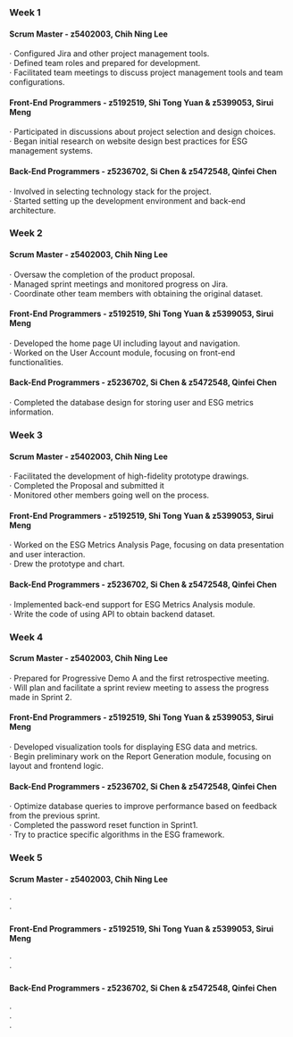 ### Week 1

#### Scrum Master - z5402003, Chih Ning Lee
· Configured Jira and other project management tools.  
· Defined team roles and prepared for development.  
· Facilitated team meetings to discuss project management tools and team configurations.

#### Front-End Programmers - z5192519, Shi Tong Yuan & z5399053, Sirui Meng
· Participated in discussions about project selection and design choices.  
· Began initial research on website design best practices for ESG management systems.

#### Back-End Programmers - z5236702, Si Chen & z5472548, Qinfei Chen
· Involved in selecting technology stack for the project.  
· Started setting up the development environment and back-end architecture.

  

### Week 2

#### Scrum Master - z5402003, Chih Ning Lee
· Oversaw the completion of the product proposal.  
· Managed sprint meetings and monitored progress on Jira.  
· Coordinate other team members with obtaining the original dataset.

#### Front-End Programmers - z5192519, Shi Tong Yuan & z5399053, Sirui Meng
· Developed the home page UI including layout and navigation.  
· Worked on the User Account module, focusing on front-end functionalities.

#### Back-End Programmers - z5236702, Si Chen & z5472548, Qinfei Chen
· Completed the database design for storing user and ESG metrics information.  



### Week 3

#### Scrum Master - z5402003, Chih Ning Lee
· Facilitated the development of high-fidelity prototype drawings.  
· Completed the Proposal and submitted it  
· Monitored other members going well on the process.

#### Front-End Programmers - z5192519, Shi Tong Yuan & z5399053, Sirui Meng
· Worked on the ESG Metrics Analysis Page, focusing on data presentation and user interaction.  
· Drew the prototype and chart. 

#### Back-End Programmers - z5236702, Si Chen & z5472548, Qinfei Chen
· Implemented back-end support for ESG Metrics Analysis module.  
· Write the code of using API to obtain backend dataset.



### Week 4

#### Scrum Master - z5402003, Chih Ning Lee
· Prepared for Progressive Demo A and the first retrospective meeting.  
· Will plan and facilitate a sprint review meeting to assess the progress made in Sprint 2.

#### Front-End Programmers - z5192519, Shi Tong Yuan & z5399053, Sirui Meng
· Developed visualization tools for displaying ESG data and metrics.    
· Begin preliminary work on the Report Generation module, focusing on layout and frontend logic.

#### Back-End Programmers - z5236702, Si Chen & z5472548, Qinfei Chen
· Optimize database queries to improve performance based on feedback from the previous sprint.    
· Completed the password reset function in Sprint1.  
· Try to practice specific algorithms in the ESG framework.



### Week 5

#### Scrum Master - z5402003, Chih Ning Lee
·   
· 

#### Front-End Programmers - z5192519, Shi Tong Yuan & z5399053, Sirui Meng
·     
· 

#### Back-End Programmers - z5236702, Si Chen & z5472548, Qinfei Chen
·     
·   
· 
